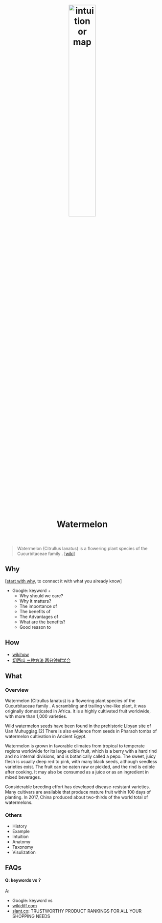 <h1 align="center">
<br>
	<a href="https://www.wikiwand.com/en/Watermelon">
  <img src="https://i.imgur.com/EFEoch9.png" alt="intuition or map" width=42%">
  </a>
  <br><br>
Watermelon
  <br><br>
</h1>

> Watermelon (Citrullus lanatus) is a flowering plant species of the Cucurbitaceae family . [[wiki](https://www.wikiwand.com/en/Watermelon)]

## Why 

[[start with why](https://www.youtube.com/watch?v=IPYeCltXpxw), to connect it with what you already know]

* Google: keyword + 
	* Why should we care?
	* Why it matters?
	* The importance of 
	* The benefits of 
	* The Advantages of 
	* What are the benefits?
	* Good reason to 

## How

* [wikihow](https://www.wikihow.com/Category:Watermelons)
* [切西瓜 三种方法 两分钟就学会](https://www.youtube.com/watch?v=doLKQ00rgg0)

## What 

### Overview

Watermelon (Citrullus lanatus) is a flowering plant species of the Cucurbitaceae family . A scrambling and trailing vine-like plant, it was originally domesticated in Africa. It is a highly cultivated fruit worldwide, with more than 1,000 varieties.

Wild watermelon seeds have been found in the prehistoric Libyan site of Uan Muhuggiag.[2] There is also evidence from seeds in Pharaoh tombs of watermelon cultivation in Ancient Egypt.

Watermelon is grown in favorable climates from tropical to temperate regions worldwide for its large edible fruit, which is a berry with a hard rind and no internal divisions, and is botanically called a pepo. The sweet, juicy flesh is usually deep red to pink, with many black seeds, although seedless varieties exist. The fruit can be eaten raw or pickled, and the rind is edible after cooking. It may also be consumed as a juice or as an ingredient in mixed beverages.

Considerable breeding effort has developed disease-resistant varieties. Many cultivars are available that produce mature fruit within 100 days of planting. In 2017, China produced about two-thirds of the world total of watermelons.

### Others

* History
* Example
* Intuition
* Anatomy 
* Taxonomy
* Visulization


## FAQs

#### Q: keywords vs ?

A: 

* Google: keyword vs 
* [wikidiff.com](https://wikidiff.com/)
* [slant.co](https://www.slant.co/): TRUSTWORTHY PRODUCT RANKINGS FOR ALL YOUR SHOPPING NEEDS



